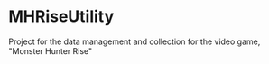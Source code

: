 # MHRiseUtility
Project for the data management and collection for the video game, "Monster Hunter Rise"
